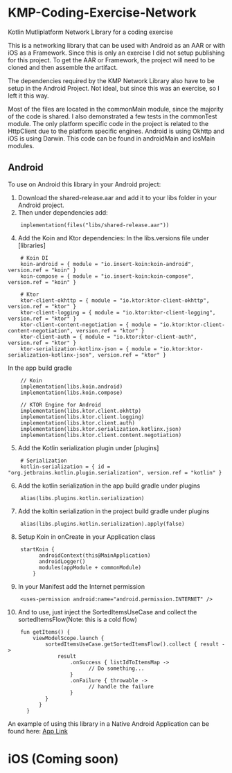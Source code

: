 # KMP-Coding-Exercise-Network
Kotlin Mutliplatform Network Library for a coding exercise

This is a networking library that can be used with Android as an AAR or with iOS as a Framework.  Since this is only an exercise I did not setup publishing for this project.  To get the AAR or Framework, the project will need to be cloned and then assemble the artifact.

The dependencies required by the KMP Network Library also have to be setup in the Android Project.  Not ideal, but since this was an exercise, so I left it this way.

Most of the files are located in the commonMain module, since the majority of the code is shared.  I also demonstrated a few tests in the commonTest module.  The only platform specific code in the project is related to the HttpClient due to the platform specific engines.  Android is using Okhttp and iOS is using Darwin.  This code can be found in androidMain and iosMain modules.  

## Android
To use on Android this library in your Android project:  
1) Download the shared-release.aar and add it to your libs folder in your Android project.
2) Then under dependencies add:
```
    implementation(files("libs/shared-release.aar"))
```
4) Add the Koin and Ktor dependencies:
In the libs.versions file under [libraries]
```
    # Koin DI
    koin-android = { module = "io.insert-koin:koin-android", version.ref = "koin" }
    koin-compose = { module = "io.insert-koin:koin-compose", version.ref = "koin" }
    
    # Ktor
    ktor-client-okhttp = { module = "io.ktor:ktor-client-okhttp", version.ref = "ktor" }
    ktor-client-logging = { module = "io.ktor:ktor-client-logging", version.ref = "ktor" }
    ktor-client-content-negotiation = { module = "io.ktor:ktor-client-content-negotiation", version.ref = "ktor" }
    ktor-client-auth = { module = "io.ktor:ktor-client-auth", version.ref = "ktor" }
    ktor-serialization-kotlinx-json = { module = "io.ktor:ktor-serialization-kotlinx-json", version.ref = "ktor" }
```
In the app build gradle
```
    // Koin
    implementation(libs.koin.android)
    implementation(libs.koin.compose)

    // KTOR Engine for Android
    implementation(libs.ktor.client.okhttp)
    implementation(libs.ktor.client.logging)
    implementation(libs.ktor.client.auth)
    implementation(libs.ktor.serialization.kotlinx.json)
    implementation(libs.ktor.client.content.negotiation)
```
5) Add the Kotlin serialization plugin under [plugins]
```
    # Serialization
    kotlin-serialization = { id = "org.jetbrains.kotlin.plugin.serialization", version.ref = "kotlin" }
```
6) Add the kotlin serialization in the app build gradle under plugins
```
    alias(libs.plugins.kotlin.serialization)
```
7) Add the koltin serialization in the project build gradle under plugins
```
    alias(libs.plugins.kotlin.serialization).apply(false)
```
8) Setup Koin in onCreate in your Application class
```
    startKoin {
          androidContext(this@MainApplication)
          androidLogger()
          modules(appModule + commonModule)
        }
```
9) In your Manifest add the Internet permission
```
    <uses-permission android:name="android.permission.INTERNET" />
```
10) And to use, just inject the SortedItemsUseCase and collect the sortedItemsFlow(Note: this is a cold flow)
```
    fun getItems() {
        viewModelScope.launch {
            sortedItemsUseCase.getSortedItemsFlow().collect { result ->
                result
                    .onSuccess { listIdToItemsMap ->
                          // Do something...
                    }
                    .onFailure { throwable ->
                          // handle the failure
                    }
            }
          }
      }
```

An example of using this library in a Native Android Application can be found here: [App Link](https://github.com/maderski/Android-Coding-Exercise-App/tree/main?tab=readme-ov-file)

# iOS (Coming soon)
